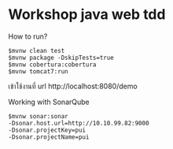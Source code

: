 # Workshop java web tdd

How to run?
```
$mvnw clean test
$mvnw package -DskipTests=true
$mvnw cobertura:cobertura
$mvnw tomcat7:run
```

เข้าใช้งานที่ url http://localhost:8080/demo

Working with SonarQube
```
$mvnw sonar:sonar 
-Dsonar.host.url=http://10.10.99.82:9000 
-Dsonar.projectKey=pui 
-Dsonar.projectName=pui
```
